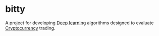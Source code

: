 # bitty
A project for developing [Deep learning](https://en.wikipedia.org/wiki/Deep_learning) algorithms designed to evaluate [Cryptocurrency](https://en.wikipedia.org/wiki/Cryptocurrency) trading.
